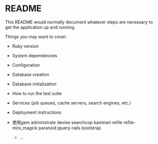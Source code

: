 # README

This README would normally document whatever steps are necessary to get the
application up and running.

Things you may want to cover:

* Ruby version

* System dependencies

* Configuration

* Database creation

* Database initialization

* How to run the test suite

* Services (job queues, cache servers, search engines, etc.)

* Deployment instructions

* 使用gem
	administrate
	devise
	searchcop
	kaminari
	refile
	refile-mini_magick
	paranoid
	jquery-rails
	bootstrap
	* ...
